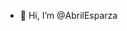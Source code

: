 - 👋 Hi, I’m @AbrilEsparza




<!---
AbrilEsparza/AbrilEsparza is a ✨ special ✨ repository because its `README.md` (this file) appears on your GitHub profile.
You can click the Preview link to take a look at your changes.
--->

